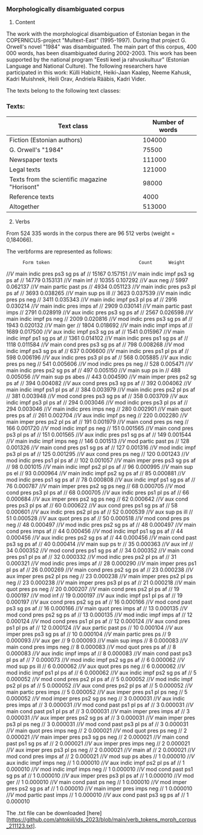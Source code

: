 ### Morphologically disambiguated corpus

1. Content

The work with the morphological disambiguation of Estonian began in the COPERNICUS-project "Multext-East" (1995-1997). During that project G. Orwell's novel "1984" was disambiguated. 
The main part of this corpus, 400 000 words, has been disambiguated during 2002-2003. This work has been supported by the national program "Eesti keel ja rahvuskultuur" 
(Estonian Language and National Culture). The following researchers have participated in this work: Külli Habicht, Heiki-Jaan Kaalep, Neeme Kahusk, Kadri Muishnek, 
Heili Orav, Andriela Rääbis, Kadri Vider.

The texts belong to the following text classes:

### Texts:

| Text class | Number of words |
|---------------------------------------|---------------|
| Fiction (Estonian authors) | 104000 |
| G. Orwell's "1984" | 75500 |
| Newspaper texts | 111000 |
| Legal texts | 121000 |
| Texts from the scientific magazine "Horisont" | 98000 |
| Reference texts | 4000 |
| Altogether | 513000 |

2. Verbs

From 524 335 words in the corpus there are 96 512 verbs (weight = 0,184066).

The verbforms are represented as follows:

          Form token                                 Count      Weight
//_V_ main indic pres ps3 sg ps af //             	 15167	  0.157151
//_V_ main indic impf ps3 sg ps af //             	 14779	  0.153131
//_V_ main inf //                                 	 10355	  0.107292
//_V_ aux neg //                                  	  5997	  0.062137
//_V_ main partic past ps //                      	  4934	  0.051123
//_V_ main indic pres ps3 pl ps af //             	  3693	  0.038265
//_V_ main sup ps ill //                          	  3623	  0.037539
//_V_ main indic pres ps neg //                   	  3411	  0.035343
//_V_ main indic impf ps3 pl ps af //             	  2916	  0.030214
//_V_ main indic pres imps af //                  	  2909	  0.030141
//_V_ main partic past imps //                    	  2791	  0.028919
//_V_ aux indic pres ps3 sg ps af //              	  2567	  0.026598
//_V_ main indic impf ps neg //                   	  2009	  0.020816
//_V_ mod indic pres ps3 sg ps af //              	  1943	  0.020132
//_V_ main ger //                                 	  1804	  0.018692
//_V_ main indic impf imps af //                  	  1689	  0.017500
//_V_ aux indic impf ps3 sg ps af //              	  1541	  0.015967
//_V_ main indic impf ps1 sg ps af //             	  1361	  0.014102
//_V_ main indic pres ps1 sg ps af //             	  1118	  0.011584
//_V_ main cond pres ps3 sg ps af //              	   798	  0.008268
//_V_ mod indic impf ps3 sg ps af //              	   637	  0.006600
//_V_ main indic pres ps1 pl ps af //             	   598	  0.006196
//_V_ aux indic pres ps3 pl ps af //              	   568	  0.005885
//_V_ aux indic pres ps neg //                    	   541	  0.005606
//_V_ mod indic pres ps neg //                    	   528	  0.005471
//_V_ main indic pres ps2 sg ps af //             	   497	  0.005150
//_V_ main sup ps in //                           	   488	  0.005056
//_V_ main sup ps abes //                         	   443	  0.004590
//_V_ main imper pres ps2 sg ps af //             	   394	  0.004082
//_V_ aux cond pres ps3 sg ps af //               	   392	  0.004062
//_V_ main indic impf ps1 pl ps af //             	   384	  0.003979
//_V_ main indic pres ps2 pl ps af //             	   381	  0.003948
//_V_ mod cond pres ps3 sg ps af //               	   358	  0.003709
//_V_ aux indic impf ps3 pl ps af //              	   294	  0.003046
//_V_ mod indic pres ps3 pl ps af //              	   294	  0.003046
//_V_ main indic pres imps neg //                 	   280	  0.002901
//_V_ main quot pres ps af //                     	   261	  0.002704
//_V_ aux indic impf ps neg //                    	   220	  0.002280
//_V_ main imper pres ps2 pl ps af //             	   191	  0.001979
//_V_ main cond pres ps neg //                    	   166	  0.001720
//_V_ mod indic impf ps neg //                    	   151	  0.001565
//_V_ main cond pres ps3 pl ps af //              	   151	  0.001565
//_V_ aux indic pres ps1 sg ps af //              	   149	  0.001544
//_V_ main indic impf imps neg //                 	   146	  0.001513
//_V_ mod partic past ps //                       	   128	  0.001326
//_V_ main cond pres ps1 sg ps af //              	   127	  0.001316
//_V_ mod indic impf ps3 pl ps af //              	   125	  0.001295
//_V_ aux cond pres ps neg //                     	   120	  0.001243
//_V_ mod indic pres ps1 pl ps af //              	   102	  0.001057
//_V_ main imper pres ps3 sg ps af //             	    98	  0.001015
//_V_ main indic impf ps2 pl ps af //             	    96	  0.000995
//_V_ main sup ps el //                           	    93	  0.000964
//_V_ main indic impf ps2 sg ps af //             	    85	  0.000881
//_V_ mod indic pres ps1 sg ps af //              	    78	  0.000808
//_V_ aux indic impf ps1 sg ps af //              	    76	  0.000787
//_V_ main imper pres ps2 sg ps neg //            	    68	  0.000705
//_V_ mod cond pres ps3 pl ps af //               	    68	  0.000705
//_V_ aux indic pres ps1 pl ps af //              	    66	  0.000684
//_V_ aux imper pres ps2 sg ps neg //             	    62	  0.000642
//_V_ aux cond pres ps3 pl ps af //               	    60	  0.000622
//_V_ aux cond pres ps1 sg ps af //               	    58	  0.000601
//_V_ aux indic pres ps2 pl ps af //              	    52	  0.000539
//_V_ aux sup ps ill //                           	    51	  0.000528
//_V_ aux quot pres ps af //                      	    50	  0.000518
//_V_ mod cond pres ps neg //                     	    48	  0.000497
//_V_ mod indic pres ps2 sg ps af //              	    48	  0.000497
//_V_ main cond pres imps af //                   	    44	  0.000456
//_V_ mod indic impf ps1 sg ps af //              	    44	  0.000456
//_V_ aux indic pres ps2 sg ps af //              	    44	  0.000456
//_V_ main cond past ps3 sg ps af //              	    40	  0.000414
//_V_ main sup ps tr //                           	    35	  0.000363
//_V_ aux inf //                                  	    34	  0.000352
//_V_ mod cond pres ps1 sg ps af //               	    34	  0.000352
//_V_ main cond pres ps1 pl ps af //              	    32	  0.000332
//_V_ mod indic pres ps2 pl ps af //              	    31	  0.000321
//_V_ mod indic pres imps af //                   	    28	  0.000290
//_V_ main imper pres ps1 pl ps af //             	    26	  0.000269
//_V_ main cond pres ps2 sg ps af //              	    23	  0.000238
//_V_ aux imper pres ps2 pl ps neg //             	    23	  0.000238
//_V_ main imper pres ps2 pl ps neg //            	    23	  0.000238
//_V_ main imper pres ps3 pl ps af //             	    21	  0.000218
//_V_ main quot pres ps neg //                    	    20	  0.000207
//_V_ main cond pres ps2 pl ps af //              	    19	  0.000197
//_V_ mod inf //                                  	    19	  0.000197
//_V_ aux indic impf ps1 pl ps af //              	    19	  0.000197
//_V_ aux cond pres ps2 sg ps af //               	    16	  0.000166
//_V_ mod cond past ps3 sg ps af //               	    16	  0.000166
//_V_ main quot pres imps af //                   	    13	  0.000135
//_V_ mod cond pres ps2 sg ps af //               	    13	  0.000135
//_V_ mod indic impf imps af //                   	    12	  0.000124
//_V_ mod cond pres ps1 pl ps af //               	    12	  0.000124
//_V_ aux cond pres ps1 pl ps af //               	    12	  0.000124
//_V_ aux partic past ps //                       	    10	  0.000104
//_V_ aux imper pres ps3 sg ps af //              	    10	  0.000104
//_V_ main partic pres ps //                      	     9	  0.000093
//_V_ aux ger //                                  	     9	  0.000093
//_V_ main sup imps //                            	     8	  0.000083
//_V_ main cond pres imps neg //                  	     8	  0.000083
//_V_ mod quot pres ps af //                      	     8	  0.000083
//_V_ aux indic impf imps af //                   	     8	  0.000083
//_V_ main cond past ps3 pl ps af //              	     7	  0.000073
//_V_ mod indic impf ps2 sg ps af //              	     6	  0.000062
//_V_ mod sup ps ill //                           	     6	  0.000062
//_V_ aux quot pres ps neg //                     	     6	  0.000062
//_V_ mod indic impf ps1 pl ps af //              	     6	  0.000062
//_V_ aux indic impf ps2 sg ps af //              	     5	  0.000052
//_V_ mod cond pres ps2 pl ps af //               	     5	  0.000052
//_V_ mod indic impf ps2 pl ps af //              	     5	  0.000052
//_V_ aux cond pres ps2 pl ps af //               	     5	  0.000052
//_V_ main partic pres imps //                    	     5	  0.000052
//_V_ aux imper pres ps1 pl ps neg //             	     5	  0.000052
//_V_ mod imper pres ps2 sg ps neg //             	     3	  0.000031
//_V_ aux indic pres imps af //                   	     3	  0.000031
//_V_ mod cond past ps1 pl ps af //               	     3	  0.000031
//_V_ main cond past ps1 pl ps af //              	     3	  0.000031
//_V_ main imper pres imps af //                  	     3	  0.000031
//_V_ aux imper pres ps2 sg ps af //              	     3	  0.000031
//_V_ main imper pres ps3 pl ps neg //            	     3	  0.000031
//_V_ mod cond past ps3 pl ps af //               	     3	  0.000031
//_V_ main quot pres imps neg //                  	     2	  0.000021
//_V_ mod quot pres ps neg //                     	     2	  0.000021
//_V_ main imper pres ps3 sg ps neg //            	     2	  0.000021
//_V_ main cond past ps1 sg ps af //              	     2	  0.000021
//_V_ aux imper pres imps neg //                  	     2	  0.000021
//_V_ aux imper pres ps3 pl ps neg //             	     2	  0.000021
//_V_ main af //                                  	     2	  0.000021
//_V_ mod cond pres imps af //                    	     2	  0.000021
//_V_ mod sup ps abes //                          	     1	  0.000010
//_V_ aux indic impf imps neg //                  	     1	  0.000010
//_V_ aux indic impf ps2 pl ps af //              	     1	  0.000010
//_V_ mod indic impf imps neg //                  	     1	  0.000010
//_V_ mod cond past ps1 sg ps af //               	     1	  0.000010
//_V_ aux imper pres ps3 pl ps af //              	     1	  0.000010
//_V_ mod ger //                                  	     1	  0.000010
//_V_ main cond past ps neg //                    	     1	  0.000010
//_V_ mod imper pres ps2 sg ps af //              	     1	  0.000010
//_V_ main imper pres imps neg //                 	     1	  0.000010
//_V_ mod partic past imps //                     	     1	  0.000010
//_V_ aux cond past ps3 sg ps af //               	     1	  0.000010

The .txt file can be downloaded [here][https://github.com/ahtokiil/ids_2023/blob/main/verb_tokens_morph_corpus_211123.txt].
